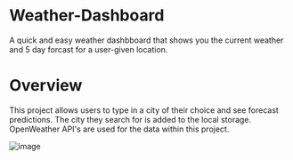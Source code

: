# Weather-Dashboard
A quick and easy weather dashbboard that shows you the current weather and 5 day forcast for a user-given location.
# Overview
This project allows users to type in a city of their choice and see forecast predictions. The city they search for is added to the local storage. OpenWeather API's are used for the data within this project. 

![image](Assets/Screen%Shot%2021-01-14%at%11.48.06%PM.png)

